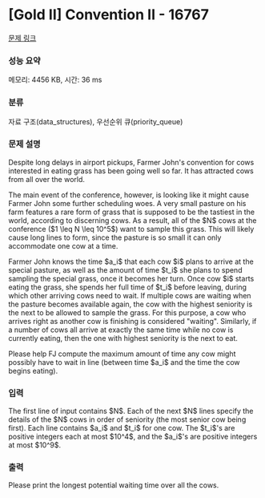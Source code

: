 # [Gold II] Convention II - 16767 

[문제 링크](https://www.acmicpc.net/problem/16767) 

### 성능 요약

메모리: 4456 KB, 시간: 36 ms

### 분류

자료 구조(data_structures), 우선순위 큐(priority_queue)

### 문제 설명

<p>Despite long delays in airport pickups, Farmer John's convention for cows interested in eating grass has been going well so far. It has attracted cows from all over the world.</p>

<p>The main event of the conference, however, is looking like it might cause Farmer John some further scheduling woes. A very small pasture on his farm features a rare form of grass that is supposed to be the tastiest in the world, according to discerning cows. As a result, all of the $N$ cows at the conference ($1 \leq N \leq 10^5$) want to sample this grass. This will likely cause long lines to form, since the pasture is so small it can only accommodate one cow at a time.</p>

<p>Farmer John knows the time $a_i$ that each cow $i$ plans to arrive at the special pasture, as well as the amount of time $t_i$ she plans to spend sampling the special grass, once it becomes her turn. Once cow $i$ starts eating the grass, she spends her full time of $t_i$ before leaving, during which other arriving cows need to wait. If multiple cows are waiting when the pasture becomes available again, the cow with the highest seniority is the next to be allowed to sample the grass. For this purpose, a cow who arrives right as another cow is finishing is considered "waiting". Similarly, if a number of cows all arrive at exactly the same time while no cow is currently eating, then the one with highest seniority is the next to eat.</p>

<p>Please help FJ compute the maximum amount of time any cow might possibly have to wait in line (between time $a_i$ and the time the cow begins eating).</p>

### 입력 

 <p>The first line of input contains $N$. Each of the next $N$ lines specify the details of the $N$ cows in order of seniority (the most senior cow being first). Each line contains $a_i$ and $t_i$ for one cow. The $t_i$'s are positive integers each at most $10^4$, and the $a_i$'s are positive integers at most $10^9$.</p>

### 출력 

 <p>Please print the longest potential waiting time over all the cows.</p>

